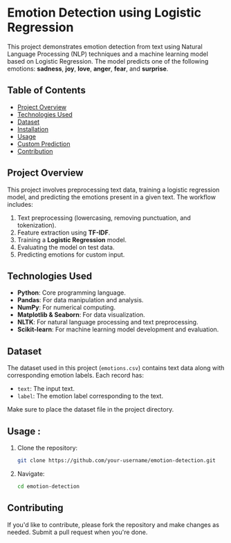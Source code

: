 # Emotion Detection using Logistic Regression

This project demonstrates emotion detection from text using Natural Language Processing (NLP) techniques and a machine learning model based on Logistic Regression. The model predicts one of the following emotions: **sadness**, **joy**, **love**, **anger**, **fear**, and **surprise**.

## Table of Contents
- [Project Overview](#project-overview)
- [Technologies Used](#technologies-used)
- [Dataset](#dataset)
- [Installation](#installation)
- [Usage](#usage)
- [Custom Prediction](#custom-prediction)
- [Contribution](#Contributing)


## Project Overview

This project involves preprocessing text data, training a logistic regression model, and predicting the emotions present in a given text. The workflow includes:
1. Text preprocessing (lowercasing, removing punctuation, and tokenization).
2. Feature extraction using **TF-IDF**.
3. Training a **Logistic Regression** model.
4. Evaluating the model on test data.
5. Predicting emotions for custom input.

## Technologies Used

- **Python**: Core programming language.
- **Pandas**: For data manipulation and analysis.
- **NumPy**: For numerical computing.
- **Matplotlib & Seaborn**: For data visualization.
- **NLTK**: For natural language processing and text preprocessing.
- **Scikit-learn**: For machine learning model development and evaluation.

## Dataset

The dataset used in this project (`emotions.csv`) contains text data along with corresponding emotion labels. Each record has:
- `text`: The input text.
- `label`: The emotion label corresponding to the text.

Make sure to place the dataset file in the project directory.
## Usage : 

1. Clone the repository:
   ```bash
   git clone https://github.com/your-username/emotion-detection.git
   ```

2. Navigate:
   ```bash
   cd emotion-detection
   ```

## Contributing
If you'd like to contribute, please fork the repository and make changes as needed. Submit a pull request when you're done.




